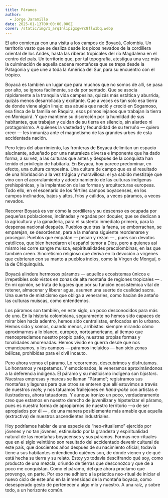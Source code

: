 ```yaml
---
title: Páramos
author:
  - Jorge Jaramillo
date: 2025-01-13T00:00:00.000Z
cover: /static/img/1_arq1nlipigxgwrc8flw1bq.webp
---
```

El año comienza con una visita a los campos de Boyacá, Colombia. Un territorio vasto que se desliza desde los picos nevados de la cordillera oriental de los Andes, hasta las riberas tropicales del río Magdalena en el centro del país. Un territorio que, por tal topografía, atestigua una vez más la culminación de aquella cadena montañosa que se trepa desde la Patagonia y que une a toda la América del Sur, para su encuentro con el trópico.

Boyacá es también un lugar que para muchos que no somos de allí, se pasa por alto, se ignora fácilmente, se da por sentado. Que se asocia rápidamente a la tranquila vida campesina, quizás más estática y aburrida, quizás menos desarrollada y excitante. Que a veces es tan solo esa tierra de donde viene algún linaje: esa abuela que nació y creció en Sogamoso, esa finca de la familia en Ráquira, esos primos lejanos que trabajan la tierra en Moniquirá. Y que mantiene su discreción por la humildad de sus habitantes, que trabajan y cuidan de su tierra en silencio, sin alardeo ni protagonismo. A quienes la vastedad y fecundidad de su terruño — quiero creer — les inmuniza ante el magnetismo de las grandes urbes de esta accidentada nación.

Pero lejos del aburrimiento, las fronteras de Boyacá delimitan un espacio alucinante, adueñado por una naturaleza diversa e imponente que ha dado forma, a su vez, a las culturas que antes y después de la conquista han tenido el privilegio de habitarla. En Boyacá, hoy parece predominar, en efecto, una cultura campesina. Una cultura de campo que es el resultado de una hibridación a la vez trágica y maravillosa: el ya sabido mestizaje que vino con el acorralamiento y adoctrinamiento de las culturas indígenas prehispánicas, y la implantación de las formas y arquitecturas europeas. Todo ello, en el escenario de los fértiles campos boyacenses, en los campos inclinados, bajos y altos, fríos y cálidos, a veces páramos, a veces nevados.

Recorrer Boyacá es ver cómo la cordillera y su descenso es ocupada por pequeñas poblaciones, inclinadas y regadas por doquier, que se dedican a la agricultura y la ganadería, para el sustento inmediato primero, para la despensa nacional después. Pueblos que tras la faena, se emborrachan, se emparejan, se desordenan, para a la mañana siguiente reordenarse y proseguir. Pueblos que empatan — pecan y rezan — , pues son devotos católicos, que bien heredaron el español temor a Dios, pero a quienes así mismo les corre sangre muisca, espiritualidades precolombinas, en las que también creen. Sincretismo religioso que deriva en la devoción a vírgenes que cubrieran con su manto a pueblos indios, como la Virgen de Monguí, o la de Chiquinquirá.

Boyacá alindera hermosos páramos — aquellos ecosistemas únicos e irrepetibles solo vistos en zonas de alta montaña de regiones tropicales — . En mi opinión, se trata de lugares que por su función ecosistémica vital de retener, almacenar y liberar agua, asumen una suerte de cualidad sacra. Una suerte de misticismo que obliga a venerarles, como hacían de antaño las culturas muiscas, como entendemos.

Los páramos son también, en este siglo, un poco desconocidos para más de uno. En la historia colombiana, seguramente no hemos sido capaces de mirar bien hacia adentro, hemos sido centralistas, enfocados en lo urbano. Hemos sido y somos, cuando menos, arribistas: siempre mirando cómo aproximarnos a lo blanco, europeo, norteamericano, al tiempo que menospreciamos nuestro propio patio, nuestras propias formas y tonalidades amorenadas. Hemos vivido en guerra desde que nos emancipamos, y los campos — páramos incluidos — han sido zonas bélicas, prohibidas para el civil incauto.

Pero ahora vemos el páramo. Lo recorremos, descubrimos y disfrutamos. Lo honramos y respetamos. Y emocionados, le veneramos aproximándonos a la deferencia indígena. El páramo y su misticismo indígena son *hipsters*. Nuestras empresas y marcas se llaman “Páramo”; registramos sus montañas y lagunas para que otros se enteren que allí estuvimos a través de nuestros *reels*; y nos tatuamos frailejones en *hand-poke* con artistas e ilustradores, ahora tatuadores. Y aunque ironizo un poco, verdaderamente creo que estamos en nuestro derecho de juvenilizar y hipsterizar el páramo, pues es nuestra forma de apropiarnos de nuestro territorio —o de ser apropiados por él — , de una manera posiblemente más amable que aquella (extractiva) de nuestros ascendientes industriales.

Hoy podríamos hablar de una especie de “neo-ritualismo” ejercido por jóvenes y no tan jóvenes, estimulado por la grandeza y espiritualidad natural de las montañas boyacenses y sus páramos. Formas neo-rituales que en el siglo veintiúno son resultado del accidentado devenir cultural de este país, que doscientos años después de su nacimiento oficial, todavía tiene a sus habitantes entendiendo quiénes son, de dónde vienen y de qué está hecha su tierra y su relato. Estoy yo todavía descifrando qué soy, como producto de una mezcla, oriundo de tierras que desconozco y que de a poco me conquistan. Como el páramo, del que ahora proclamo que provengo, en parte. Por eso me adhiero a la práctica neo-ritual de iniciar el nuevo ciclo de este año en la inmensidad de la montaña boyaca, como desesperado gesto de pertenecer a algo mío y nuestro. A una raíz, y sobre todo, a un horizonte común.
